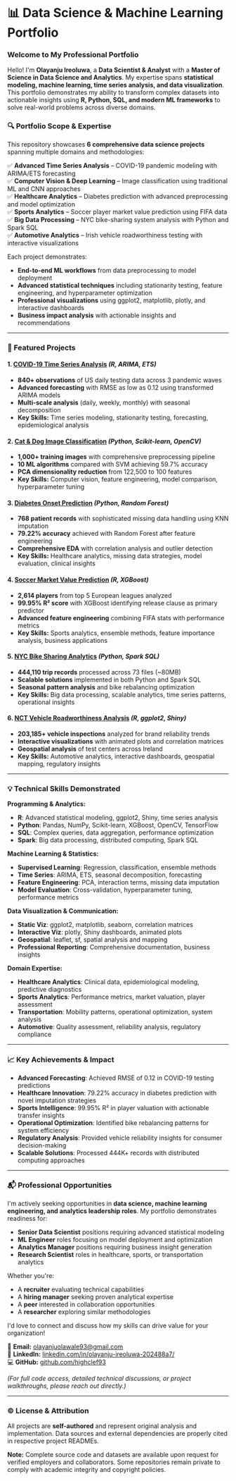 # **📊 Data Science & Machine Learning Portfolio**  

### **Welcome to My Professional Portfolio**  

Hello! I'm **Olayanju Ireoluwa**, a **Data Scientist & Analyst** with a **Master of Science in Data Science and Analytics**. My expertise spans **statistical modeling, machine learning, time series analysis, and data visualization**. This portfolio demonstrates my ability to transform complex datasets into actionable insights using **R, Python, SQL, and modern ML frameworks** to solve real-world problems across diverse domains.

### **🔍 Portfolio Scope & Expertise**  
This repository showcases **6 comprehensive data science projects** spanning multiple domains and methodologies:  

✅ **Advanced Time Series Analysis** – COVID-19 pandemic modeling with ARIMA/ETS forecasting  
✅ **Computer Vision & Deep Learning** – Image classification using traditional ML and CNN approaches  
✅ **Healthcare Analytics** – Diabetes prediction with advanced preprocessing and model optimization  
✅ **Sports Analytics** – Soccer player market value prediction using FIFA data  
✅ **Big Data Processing** – NYC bike-sharing system analysis with Python and Spark SQL  
✅ **Automotive Analytics** – Irish vehicle roadworthiness testing with interactive visualizations  

Each project demonstrates:  
- **End-to-end ML workflows** from data preprocessing to model deployment  
- **Advanced statistical techniques** including stationarity testing, feature engineering, and hyperparameter optimization  
- **Professional visualizations** using ggplot2, matplotlib, plotly, and interactive dashboards  
- **Business impact analysis** with actionable insights and recommendations  

---

### **🚀 Featured Projects**  

#### **1. [COVID-19 Time Series Analysis](covid-time-series-analysis/)** *(R, ARIMA, ETS)*  
- **840+ observations** of US daily testing data across 3 pandemic waves  
- **Advanced forecasting** with RMSE as low as 0.12 using transformed ARIMA models  
- **Multi-scale analysis** (daily, weekly, monthly) with seasonal decomposition  
- **Key Skills:** Time series modeling, stationarity testing, forecasting, epidemiological analysis  

#### **2. [Cat & Dog Image Classification](cat_dog_classification/)** *(Python, Scikit-learn, OpenCV)*  
- **1,000+ training images** with comprehensive preprocessing pipeline  
- **10 ML algorithms** compared with SVM achieving 59.7% accuracy  
- **PCA dimensionality reduction** from 122,500 to 100 features  
- **Key Skills:** Computer vision, feature engineering, model comparison, hyperparameter tuning  

#### **3. [Diabetes Onset Prediction](diabetes-onset-prediction/)** *(Python, Random Forest)*  
- **768 patient records** with sophisticated missing data handling using KNN imputation  
- **79.22% accuracy** achieved with Random Forest after feature engineering  
- **Comprehensive EDA** with correlation analysis and outlier detection  
- **Key Skills:** Healthcare analytics, missing data strategies, model evaluation, clinical insights  

#### **4. [Soccer Market Value Prediction](soccer-market-predictions/)** *(R, XGBoost)*  
- **2,614 players** from top 5 European leagues analyzed  
- **99.95% R² score** with XGBoost identifying release clause as primary predictor  
- **Advanced feature engineering** combining FIFA stats with performance metrics  
- **Key Skills:** Sports analytics, ensemble methods, feature importance analysis, business applications  

#### **5. [NYC Bike Sharing Analytics](bike-sharing-system-analytics/)** *(Python, Spark SQL)*  
- **444,110 trip records** processed across 73 files (~80MB)  
- **Scalable solutions** implemented in both Python and Spark SQL  
- **Seasonal pattern analysis** and bike rebalancing optimization  
- **Key Skills:** Big data processing, scalable analytics, time series patterns, operational insights  

#### **6. [NCT Vehicle Roadworthiness Analysis](nct-analysis-r/)** *(R, ggplot2, Shiny)*  
- **203,185+ vehicle inspections** analyzed for brand reliability trends  
- **Interactive visualizations** with animated plots and correlation matrices  
- **Geospatial analysis** of test centers across Ireland  
- **Key Skills:** Automotive analytics, interactive dashboards, geospatial mapping, regulatory insights  

---

### **💡 Technical Skills Demonstrated**  

**Programming & Analytics:**  
- **R**: Advanced statistical modeling, ggplot2, Shiny, time series analysis  
- **Python**: Pandas, NumPy, Scikit-learn, XGBoost, OpenCV, TensorFlow  
- **SQL**: Complex queries, data aggregation, performance optimization  
- **Spark**: Big data processing, distributed computing, Spark SQL  

**Machine Learning & Statistics:**  
- **Supervised Learning**: Regression, classification, ensemble methods  
- **Time Series**: ARIMA, ETS, seasonal decomposition, forecasting  
- **Feature Engineering**: PCA, interaction terms, missing data imputation  
- **Model Evaluation**: Cross-validation, hyperparameter tuning, performance metrics  

**Data Visualization & Communication:**  
- **Static Viz**: ggplot2, matplotlib, seaborn, correlation matrices  
- **Interactive Viz**: plotly, Shiny dashboards, animated plots  
- **Geospatial**: leaflet, sf, spatial analysis and mapping  
- **Professional Reporting**: Comprehensive documentation, business insights  

**Domain Expertise:**  
- **Healthcare Analytics**: Clinical data, epidemiological modeling, predictive diagnostics  
- **Sports Analytics**: Performance metrics, market valuation, player assessment  
- **Transportation**: Mobility patterns, operational optimization, system analysis  
- **Automotive**: Quality assessment, reliability analysis, regulatory compliance  

---

### **📈 Key Achievements & Impact**  

- **Advanced Forecasting**: Achieved RMSE of 0.12 in COVID-19 testing predictions  
- **Healthcare Innovation**: 79.22% accuracy in diabetes prediction with novel imputation strategies  
- **Sports Intelligence**: 99.95% R² in player valuation with actionable transfer insights  
- **Operational Optimization**: Identified bike rebalancing patterns for system efficiency  
- **Regulatory Analysis**: Provided vehicle reliability insights for consumer decision-making  
- **Scalable Solutions**: Processed 444K+ records with distributed computing approaches  

---

### **📬 Professional Opportunities**  
I'm actively seeking opportunities in **data science, machine learning engineering, and analytics leadership roles**. My portfolio demonstrates readiness for:  

- **Senior Data Scientist** positions requiring advanced statistical modeling  
- **ML Engineer** roles focusing on model deployment and optimization  
- **Analytics Manager** positions requiring business insight generation  
- **Research Scientist** roles in healthcare, sports, or transportation analytics  

Whether you're:  
- A **recruiter** evaluating technical capabilities  
- A **hiring manager** seeking proven analytical expertise  
- A **peer** interested in collaboration opportunities  
- A **researcher** exploring similar methodologies  

I'd love to connect and discuss how my skills can drive value for your organization!

📧 **Email:** [olayanjuolawale93@gmail.com](mailto:olayanjuolawale93@gmail.com)  
🔗 **LinkedIn:** [linkedin.com/in/olayanju-ireoluwa-202488a7/](https://linkedin.com/in/olayanju-ireoluwa-202488a7/)  
💻 **GitHub:** [github.com/highclef93](https://github.com/highclef93)

*(For full code access, detailed technical discussions, or project walkthroughs, please reach out directly.)*  

---

### **© License & Attribution**  
All projects are **self-authored** and represent original analysis and implementation. Data sources and external dependencies are properly cited in respective project READMEs. 

**Note:** Complete source code and datasets are available upon request for verified employers and collaborators. Some repositories remain private to comply with academic integrity and copyright policies.